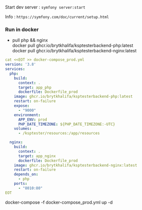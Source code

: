 Start dev server : `symfony server:start`

Info : `https://symfony.com/doc/current/setup.html`


### Run in docker
- pull php && nginx \
  docker pull ghcr.io/brytkhalifa/ksptesterbackend-php:latest \
  docker pull ghcr.io/brytkhalifa/ksptesterbackend-nginx:latest


```yaml
cat <<EOT >> docker-compose_prod.yml 
version: '3.8'
services:
  php:
    build:
      context: .
      target: app_php
      dockerfile: Dockerfile_prod
    image: ghcr.io/brytkhalifa/ksptesterbackend-php:latest
    restart: on-failure
    expose:
      - "9000"
    environment:
      APP_ENV: prod
      PHP_DATE_TIMEZONE: ${PHP_DATE_TIMEZONE:-UTC}
    volumes:
      - /ksptester/resources:/app/resources

  nginx:
    build:
      context: .
      target: app_nginx
      dockerfile: Dockerfile_prod
    image: ghcr.io/brytkhalifa/ksptesterbackend-nginx:latest
    restart: on-failure
    depends_on:
      - php
    ports:
      - "8010:80"
EOT
```

docker-compose -f docker-compose_prod.yml up -d